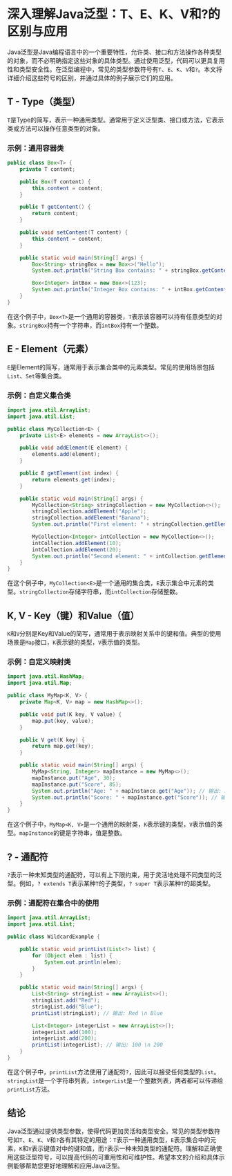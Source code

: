 # 深入理解Java泛型：T、E、K、V和?的区别与应用

Java泛型是Java编程语言中的一个重要特性，允许类、接口和方法操作各种类型的对象，而不必明确指定这些对象的具体类型。通过使用泛型，代码可以更具复用性和类型安全性。在泛型编程中，常见的类型参数符号有`T`、`E`、`K`、`V`和`?`。本文将详细介绍这些符号的区别，并通过具体的例子展示它们的应用。

## T - Type（类型）

`T`是Type的简写，表示一种通用类型。通常用于定义泛型类、接口或方法，它表示类或方法可以操作任意类型的对象。

### 示例：通用容器类

```java
public class Box<T> {
    private T content;

    public Box(T content) {
        this.content = content;
    }

    public T getContent() {
        return content;
    }

    public void setContent(T content) {
        this.content = content;
    }

    public static void main(String[] args) {
        Box<String> stringBox = new Box<>("Hello");
        System.out.println("String Box contains: " + stringBox.getContent()); // 输出: String Box contains: Hello

        Box<Integer> intBox = new Box<>(123);
        System.out.println("Integer Box contains: " + intBox.getContent()); // 输出: Integer Box contains: 123
    }
}
```

在这个例子中，`Box<T>`是一个通用的容器类，`T`表示该容器可以持有任意类型的对象。`stringBox`持有一个字符串，而`intBox`持有一个整数。

## E - Element（元素）

`E`是Element的简写，通常用于表示集合类中的元素类型。常见的使用场景包括`List`、`Set`等集合类。

### 示例：自定义集合类

```java
import java.util.ArrayList;
import java.util.List;

public class MyCollection<E> {
    private List<E> elements = new ArrayList<>();

    public void addElement(E element) {
        elements.add(element);
    }

    public E getElement(int index) {
        return elements.get(index);
    }

    public static void main(String[] args) {
        MyCollection<String> stringCollection = new MyCollection<>();
        stringCollection.addElement("Apple");
        stringCollection.addElement("Banana");
        System.out.println("First element: " + stringCollection.getElement(0)); // 输出: First element: Apple

        MyCollection<Integer> intCollection = new MyCollection<>();
        intCollection.addElement(10);
        intCollection.addElement(20);
        System.out.println("Second element: " + intCollection.getElement(1)); // 输出: Second element: 20
    }
}
```

在这个例子中，`MyCollection<E>`是一个通用的集合类，`E`表示集合中元素的类型。`stringCollection`存储字符串，而`intCollection`存储整数。

## K, V - Key（键）和Value（值）

`K`和`V`分别是Key和Value的简写，通常用于表示映射关系中的键和值。典型的使用场景是`Map`接口，`K`表示键的类型，`V`表示值的类型。

### 示例：自定义映射类

```java
import java.util.HashMap;
import java.util.Map;

public class MyMap<K, V> {
    private Map<K, V> map = new HashMap<>();

    public void put(K key, V value) {
        map.put(key, value);
    }

    public V get(K key) {
        return map.get(key);
    }

    public static void main(String[] args) {
        MyMap<String, Integer> mapInstance = new MyMap<>();
        mapInstance.put("Age", 30);
        mapInstance.put("Score", 85);
        System.out.println("Age: " + mapInstance.get("Age")); // 输出: Age: 30
        System.out.println("Score: " + mapInstance.get("Score")); // 输出: Score: 85
    }
}
```

在这个例子中，`MyMap<K, V>`是一个通用的映射类，`K`表示键的类型，`V`表示值的类型。`mapInstance`的键是字符串，值是整数。

## ? - 通配符

`?`表示一种未知类型的通配符，可以有上下限约束，用于灵活地处理不同类型的泛型。例如，`? extends T`表示某种`T`的子类型，`? super T`表示某种`T`的超类型。

### 示例：通配符在集合中的使用

```java
import java.util.ArrayList;
import java.util.List;

public class WildcardExample {

    public static void printList(List<?> list) {
        for (Object elem : list) {
            System.out.println(elem);
        }
    }

    public static void main(String[] args) {
        List<String> stringList = new ArrayList<>();
        stringList.add("Red");
        stringList.add("Blue");
        printList(stringList); // 输出: Red \n Blue

        List<Integer> integerList = new ArrayList<>();
        integerList.add(100);
        integerList.add(200);
        printList(integerList); // 输出: 100 \n 200
    }
}
```

在这个例子中，`printList`方法使用了通配符`?`，因此可以接受任何类型的`List`。`stringList`是一个字符串列表，`integerList`是一个整数列表，两者都可以传递给`printList`方法。

## 结论

Java泛型通过提供类型参数，使得代码更加灵活和类型安全。常见的类型参数符号如`T`、`E`、`K`、`V`和`?`各有其特定的用途：`T`表示一种通用类型，`E`表示集合中的元素，`K`和`V`表示键值对中的键和值，而`?`表示一种未知类型的通配符。理解和正确使用这些泛型符号，可以提高代码的可重用性和可维护性。希望本文的介绍和具体示例能够帮助您更好地理解和应用Java泛型。